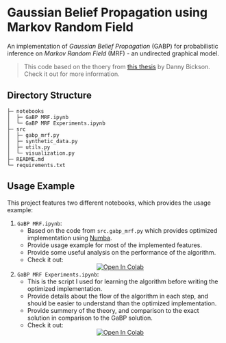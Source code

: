 # Gaussian Belief Propagation using Markov Random Field

An implementation of _Gaussian Belief Propagation_ (GABP) for 
probabilistic inference on _Markov Random Field_ (MRF) - an 
undirected graphical model.

> This code based on the thoery from [this thesis](https://arxiv.org/abs/0811.2518) by Danny Bickson. Check it out for 
more information.

## Directory Structure

```
├─ notebooks
│  ├─ GaBP MRF.ipynb
│  └─ GaBP MRF Experiments.ipynb
├─ src
│  ├─ gabp_mrf.py
│  ├─ synthetic_data.py
│  ├─ utils.py
│  └─ visualization.py
├─ README.md
└─ requirements.txt
```

## Usage Example

This project features two different notebooks, which provides the usage example:

1. `GaBP MRF.ipynb`:
   * Based on the code from `src.gabp_mrf.py` which provides optimized implementation using [Numba](http://numba.pydata.org/).
   * Provide usage example for most of the implemented features.
   * Provide some useful analysis on the performance of the algorithm.
   * Check it out: 
   <div align="center">
    <a href="https://colab.research.google.com/github/Lin-Sinorodin/Gaussian_Belief_Propagation/blob/master/notebooks/GaBP%20MRF.ipynb"><img src="https://colab.research.google.com/assets/colab-badge.svg" alt="Open In Colab"></a>
    </div>
2. `GaBP MRF Experiments.ipynb`:
    * This is the script I used for learning the algorithm before writing the optimized implementation.
    * Provide details about the flow of the algorithm in each step, and should be easier to understand than the optimized implementation.
    * Provide summery of the theory, and comparison to the exact solution in comparison to the GaBP solution.
    * Check it out: 
   <div align="center">
    <a href="https://colab.research.google.com/github/Lin-Sinorodin/Gaussian_Belief_Propagation/blob/master/notebooks/GaBP%20MRF%20Experiments.ipynb"><img src="https://colab.research.google.com/assets/colab-badge.svg" alt="Open In Colab"></a>
    </div>
